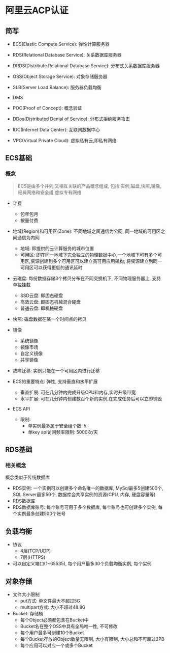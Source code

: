 # 阿里云ACP认证

## 简写

+ ECS(Elastic Compute Service): 弹性计算服务器
+ RDS(Relational Database Service): 关系数据库服务器
+ DRDS(Distribute Relational Database Service): 分布式关系数据库服务器
+ OSS(Object Storage Service): 对象存储服务器
+ SLB(Server Load Balance): 服务器负载均衡
+ DMS

+ POC(Proof of Concept): 概念验证
+ DDos(Distributed Denial of Service): 分布式拒绝服务攻击
+ IDC(Internet Data Center): 互联网数据中心
+ VPC(Virtual Private Cloud): 虚拟私有云,即私有网络

## ECS基础

### 概念
> ECS是由多个并列,又相互关联的产品概念组成, 包括
> 实例,磁盘,快照,镜像,经典网络和安全组,虚拟专有网络

+ 计费
  + 包年包月
  + 按量付费

+ 地域(Region)和可用区(Zone): 不同地域之间通信为公网, 同一地域的可用区之间通信为内网
  + 地域: 即提供的云计算服务的城市位置
  + 可用区: 即在同一地域下完全独立的物理数据中心,一个地域下可有多个可用区,资源创建到多个可用区可以建立高可用应用架构; 将资源建立到同一可用区可以获得更低的通讯延时

+ 云磁盘: 每份数据存储3个拷贝分布在不同交换机下, 不同物理服务器上, 支持单独挂载
  + SSD云盘: 即固态硬盘
  + 高效云盘: 即固态机械混合硬盘
  + 普通云盘: 即机械硬盘

+ 快照: 磁盘数据在某一个时间点的拷贝

+ 镜像
  + 系统镜像
  + 镜像市场
  + 自定义镜像
  + 共享镜像

+ 故障迁移: 实例只能在一个可用区内进行迁移

+ ECS的重要特点: 弹性, 支持垂直和水平扩展
  + 垂直扩展: 可在几分钟内完成升级CPU和内存,实时升级带宽
  + 水平扩展: 可在几分钟内创建数百个新的实例,在完成任务后可以立即销毁

+ ECS API
  + 限制:
    + 单实例最多属于安全组个数: 5
    + 单key api访问频率限制: 5000次/天

## RDS基础

### 相关概念

概念类似于传统数据库

+ RDS实例: 一个实例可以创建多个命名唯一的数据库, MySql最多5创建500个, SQL Server最多50个, 数据库会共享实例的资源(CPU, 内存, 硬盘容量等)
+ RDS数据库
+ RDS数据库账号: 每个账号可用于多个数据库, 每个账号也可创建多个实例, 每个实例最多创建500个账号

## 负载均衡

+ 协议
  + 4层(TCP/UDP)
  + 7层(HTTPS)
+ 可以自定义端口(1~65535), 每个用户最多30个负载均衡实例, 每个实例

## 对象存储

+ 文件大小限制
  + put方式: 单文件最大不超过5G
  + multipart方式: 大小不超过48.8G
+ Bucket: 存储桶
  + 每个Object必须都包含在Bucket中
  + Bucket名在整个OSS中具有全局唯一性, 不可修改
  + 每个用户最多可创建10个Bucket
  + 每个Bucket存放的Object数量无限制, 大小有限制, 大小总和不可超过2PB
  + 每个应用可以对应一个或多个Bucket
